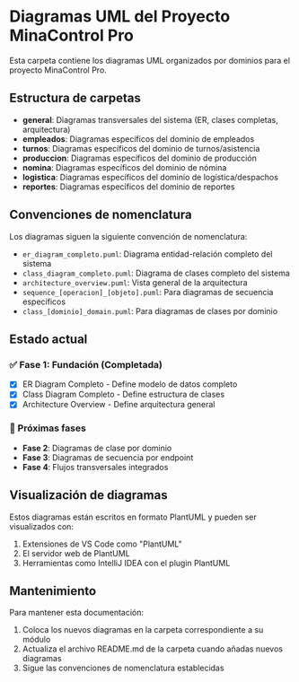 # Diagramas UML del Proyecto MinaControl Pro

Esta carpeta contiene los diagramas UML organizados por dominios para el proyecto MinaControl Pro.

## Estructura de carpetas

- **general**: Diagramas transversales del sistema (ER, clases completas, arquitectura)
- **empleados**: Diagramas específicos del dominio de empleados
- **turnos**: Diagramas específicos del dominio de turnos/asistencia
- **produccion**: Diagramas específicos del dominio de producción
- **nomina**: Diagramas específicos del dominio de nómina
- **logistica**: Diagramas específicos del dominio de logística/despachos  
- **reportes**: Diagramas específicos del dominio de reportes

## Convenciones de nomenclatura

Los diagramas siguen la siguiente convención de nomenclatura:

- `er_diagram_completo.puml`: Diagrama entidad-relación completo del sistema
- `class_diagram_completo.puml`: Diagrama de clases completo del sistema
- `architecture_overview.puml`: Vista general de la arquitectura
- `sequence_[operacion]_[objeto].puml`: Para diagramas de secuencia específicos
- `class_[dominio]_domain.puml`: Para diagramas de clases por dominio

## Estado actual

### ✅ Fase 1: Fundación (Completada)
- [x] ER Diagram Completo - Define modelo de datos completo
- [x] Class Diagram Completo - Define estructura de clases
- [x] Architecture Overview - Define arquitectura general

### 🚧 Próximas fases
- **Fase 2**: Diagramas de clase por dominio
- **Fase 3**: Diagramas de secuencia por endpoint
- **Fase 4**: Flujos transversales integrados

## Visualización de diagramas

Estos diagramas están escritos en formato PlantUML y pueden ser visualizados con:

1. Extensiones de VS Code como "PlantUML"
2. El servidor web de PlantUML
3. Herramientas como IntelliJ IDEA con el plugin PlantUML

## Mantenimiento

Para mantener esta documentación:

1. Coloca los nuevos diagramas en la carpeta correspondiente a su módulo
2. Actualiza el archivo README.md de la carpeta cuando añadas nuevos diagramas
3. Sigue las convenciones de nomenclatura establecidas
